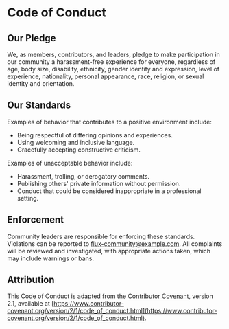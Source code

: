 # Code of Conduct

## Our Pledge
We, as members, contributors, and leaders, pledge to make participation in our community a harassment-free experience for everyone, regardless of age, body size, disability, ethnicity, gender identity and expression, level of experience, nationality, personal appearance, race, religion, or sexual identity and orientation.

## Our Standards
Examples of behavior that contributes to a positive environment include:
- Being respectful of differing opinions and experiences.
- Using welcoming and inclusive language.
- Gracefully accepting constructive criticism.

Examples of unacceptable behavior include:
- Harassment, trolling, or derogatory comments.
- Publishing others' private information without permission.
- Conduct that could be considered inappropriate in a professional setting.

## Enforcement
Community leaders are responsible for enforcing these standards. Violations can be reported to [flux-community@example.com](mailto:flux-community@example.com). All complaints will be reviewed and investigated, with appropriate actions taken, which may include warnings or bans.

## Attribution
This Code of Conduct is adapted from the [Contributor Covenant](https://www.contributor-covenant.org), version 2.1, available at [https://www.contributor-covenant.org/version/2/1/code_of_conduct.html](https://www.contributor-covenant.org/version/2/1/code_of_conduct.html).
